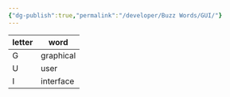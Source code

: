```yaml
---
{"dg-publish":true,"permalink":"/developer/Buzz Words/GUI/"}
---
```


| letter | word      |
| ------ | --------- |
| G      | graphical |
| U      | user      |
| I      | interface |
